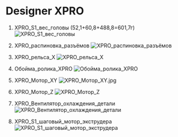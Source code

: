 # Designer XPRO

1. XPRO_S1_вес_головы (52,1+60,8+488,8=601,7г)
![XPRO_S1_вес_головы](./img/XPRO_S1_вес_головы.jpg)

2. XPRO_распиновка_разъёмов
![XPRO_распиновка_разъёмов](./img/XPRO_распиновка_разъёмов.jpg)

3. XPRO_рельса_X
![XPRO_рельса_X](./img/XPRO_рельса_X.jpg)

4. Обойма_ролика_XPRO
![Обойма_ролика_XPRO](./img/Обойма_ролика_XPRO.jpg)

5. XPRO_Мотор_XY
![XPRO_Мотор_XY.jpg](./img/XPRO_Мотор_XY.jpg)

6. XPRO_Мотор_Z
![XPRO_Мотор_Z](./img/XPRO_Мотор_Z.jpg)

7. XPRO_Вентилятор_охлаждения_детали
![XPRO_Вентилятор_охлаждения_детали](./img/XPRO_Вентилятор_охлаждения_детали.jpg)

8. XPRO_S1_шаговый_мотор_экструдера
![XPRO_S1_шаговый_мотор_экструдера](./img/XPRO_S1_шаговый_мотор_экструдера.jpg)